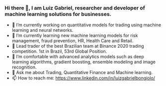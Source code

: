 ### Hi there 👋, I am Luiz Gabriel, researcher and developer of machine learning solutions for businesses.


- 🔭 I’m currently working on quantitative models for trading using machine learning and neural networks.
- 🌱 I’m currently learning new machine learning models for risk management, fraud prevention, HR, Health Care and Retail. 
- 🥇 Lead trader of the best Brazilian team at Binance 2020 trading competition. 1st in Brazil, 53rd Global Position. 
- 🥋 I’m comfortable with advanced analytics models such as deep learning algorithms, gradient boosting, ensemble modeling and image recognition. 
- 💬 Ask me about Trading, Quantitative Finance and Machine learning.
- 📫 How to reach me: https://www.linkedin.com/in/luizgabrielbongiolo/


 

